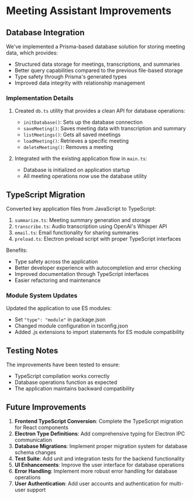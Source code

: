 # Meeting Assistant Improvements

## Database Integration

We've implemented a Prisma-based database solution for storing meeting data, which provides:

- Structured data storage for meetings, transcriptions, and summaries
- Better query capabilities compared to the previous file-based storage
- Type safety through Prisma's generated types
- Improved data integrity with relationship management

### Implementation Details

1. Created `db.ts` utility that provides a clean API for database operations:
   - `initDatabase()`: Sets up the database connection
   - `saveMeeting()`: Saves meeting data with transcription and summary
   - `listMeetings()`: Gets all saved meetings
   - `loadMeeting()`: Retrieves a specific meeting
   - `deleteMeeting()`: Removes a meeting

2. Integrated with the existing application flow in `main.ts`:
   - Database is initialized on application startup
   - All meeting operations now use the database utility

## TypeScript Migration

Converted key application files from JavaScript to TypeScript:

1. `summarize.ts`: Meeting summary generation and storage
2. `transcribe.ts`: Audio transcription using OpenAI's Whisper API
3. `email.ts`: Email functionality for sharing summaries
4. `preload.ts`: Electron preload script with proper TypeScript interfaces

Benefits:
- Type safety across the application
- Better developer experience with autocompletion and error checking
- Improved documentation through TypeScript interfaces
- Easier refactoring and maintenance

### Module System Updates

Updated the application to use ES modules:
- Set `"type": "module"` in package.json
- Changed module configuration in tsconfig.json
- Added .js extensions to import statements for ES module compatibility

## Testing Notes

The improvements have been tested to ensure:
- TypeScript compilation works correctly
- Database operations function as expected
- The application maintains backward compatibility

## Future Improvements

1. **Frontend TypeScript Conversion**: Complete the TypeScript migration for React components
2. **Electron Type Definitions**: Add comprehensive typing for Electron IPC communication
3. **Database Migrations**: Implement proper migration system for database schema changes
4. **Test Suite**: Add unit and integration tests for the backend functionality
5. **UI Enhancements**: Improve the user interface for database operations
6. **Error Handling**: Implement more robust error handling for database operations
7. **User Authentication**: Add user accounts and authentication for multi-user support
